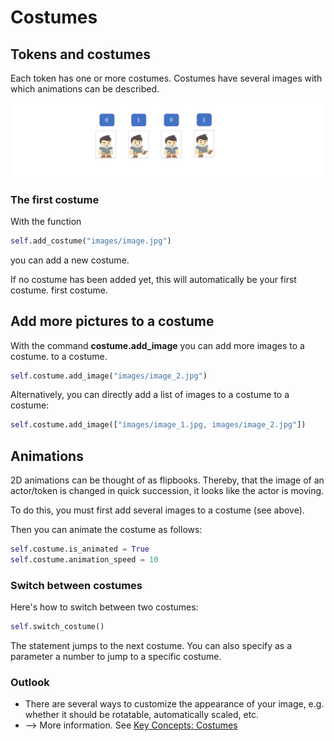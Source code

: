 # Costumes

## Tokens and costumes

Each token has one or more costumes. Costumes have
several images with which animations can be described.

![First Token](../_images/costumes.png)

### The first costume

With the function

``` python
self.add_costume("images/image.jpg")
```

you can add a new costume.

If no costume has been added yet, this will automatically be your first costume.
first costume.

## Add more pictures to a costume

With the command **costume.add_image** you can add more images to a costume.
to a costume.

``` python
self.costume.add_image("images/image_2.jpg")
```

Alternatively, you can directly add a list of images to a costume
to a costume:

``` python
self.costume.add_image(["images/image_1.jpg, images/image_2.jpg"])
```

## Animations

2D animations can be thought of as flipbooks. Thereby,
that the image of an actor/token is changed in quick succession,
it looks like the actor is moving.

To do this, you must first add several images to a costume (see
above).

Then you can animate the costume as follows:

``` python
self.costume.is_animated = True
self.costume.animation_speed = 10
```

### Switch between costumes

Here's how to switch between two costumes:

``` python
self.switch_costume()
```

The statement jumps to the next costume. You can also specify as a parameter
a number to jump to a specific costume.

### Outlook

- There are several ways to customize the appearance of your image,
    e.g. whether it should be rotatable, automatically scaled, etc.
- \--\> More information. See [Key Concepts: Costumes](../key_concepts/costumes)
